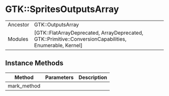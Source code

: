 # GTK::SpritesOutputsArray
|  |  |  |
| --- | --- | --- |
| Ancestor | GTK::OutputsArray |
| Modules | [GTK::FlatArrayDeprecated, ArrayDeprecated, GTK::Primitive::ConversionCapabilities, Enumerable, Kernel] |


## Instance Methods

| Method | Parameters | Description |
| --- | --- | --- |
| mark_method |  |  |
